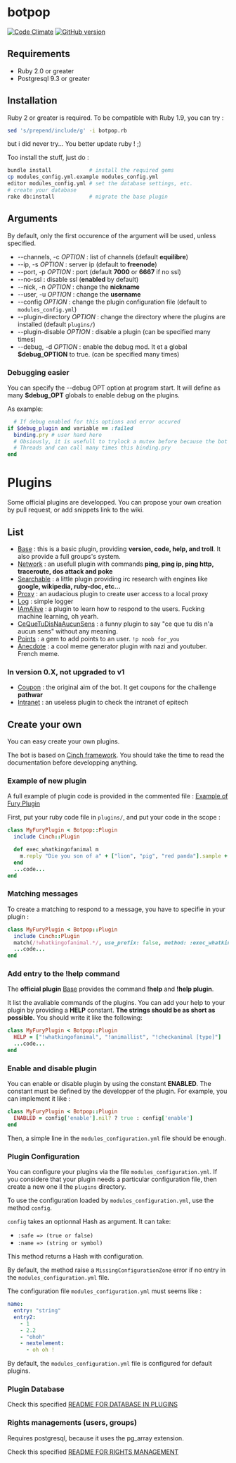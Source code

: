 # botpop
[![Code Climate](https://codeclimate.com/github/Nephos/botpop/badges/gpa.svg)](https://codeclimate.com/github/Nephos/botpop)
[![GitHub version](https://badge.fury.io/gh/Nephos%2Fbotpop.svg)](http://badge.fury.io/gh/Nephos%2Fbotpop)

## Requirements

- Ruby 2.0 or greater
- Postgresql 9.3 or greater



## Installation
Ruby 2 or greater is required. To be compatible with Ruby 1.9, you can try :
```bash
sed 's/prepend/include/g' -i botpop.rb
```
but i did never try... You better update ruby ! ;)

Too install the stuff, just do :
```bash
bundle install            # install the required gems
cp modules_config.yml.example modules_config.yml
editor modules_config.yml # set the database settings, etc.
# create your database
rake db:install           # migrate the base plugin
```


## Arguments
By default, only the first occurence of the argument will be used, unless specified.
- --channels, -c _OPTION_ : list of channels (default __equilibre__)
- --ip, -s _OPTION_ : server ip (default to __freenode__)
- --port, -p _OPTION_ : port (default __7000__ or __6667__ if no ssl)
- --no-ssl : disable ssl (__enabled__ by default)
- --nick, -n _OPTION_ : change the __nickname__
- --user, -u _OPTION_ : change the __username__
- --config _OPTION_ : change the plugin configuration file (default to ``modules_config.yml``)
- --plugin-directory _OPTION_ : change the directory where the plugins are installed (default ``plugins/``)
- --plugin-disable _OPTION_ : disable a plugin (can be specified many times)
- --debug, -d _OPTION_ : enable the debug mod. It et a global __$debug_OPTION__ to true. (can be specified many times)


### Debugging easier
You can specify the --debug OPT option at program start.
It will define as many __$debug_OPT__ globals to enable debug on the plugins.

As example:
```ruby
  # If debug enabled for this options and error occured
if $debug_plugin and variable == :failed
  binding.pry # user hand here
  # Obsiously, it is usefull to trylock a mutex before because the bot use
  # Threads and can call many times this binding.pry
end
```



# Plugins
Some official plugins are developped. You can propose your own creation by pull request, or add snippets link to the wiki.

## List
- [Base](https://github.com/Nephos/botpop/blob/master/plugins/base.rb) : this is a basic plugin, providing __version, code, help, and troll__. It also provide a full groups's system.
- [Network](https://github.com/Nephos/botpop/blob/master/plugins/network.rb) : an usefull plugin with commands __ping, ping ip, ping http, traceroute, dos attack and poke__
- [Searchable](https://github.com/Nephos/botpop/blob/master/plugins/searchable.rb) : a little plugin providing irc research with engines like __google, wikipedia, ruby-doc, etc...__
- [Proxy](https://github.com/Nephos/botpop/blob/master/plugins/proxy.rb) : an audacious plugin to create user access to a local proxy
- [Log](https://github.com/Nephos/botpop/blob/master/plugins/log.rb) : simple logger
- [IAmAlive](https://github.com/Nephos/botpop/tree/master/plugins/iamalive) : a plugin to learn how to respond to the users. Fucking machine learning, oh yearh.
- [CeQueTuDisNaAucunSens](https://github.com/Nephos/botpop/tree/master/plugins/cequetudisnaaucunsens.rb) : a funny plugin to say "ce que tu dis n'a aucun sens" without any meaning.
- [Points](https://github.com/Nephos/botpop/tree/master/plugins/points.rb) : a gem to add points to an user. ``!p noob for_you``
- [Anecdote](https://github.com/Nephos/botpop/blob/master/plugins/anecdote.rb) : a cool meme generator plugin with nazi and youtuber. French meme.

### In version 0.X, not upgraded to v1
- [Coupon](https://github.com/Nephos/botpop/blob/master/plugins/coupons.rb) : the original aim of the bot. It get coupons for the challenge __pathwar__
- [Intranet](https://github.com/Nephos/botpop/blob/master/plugins/intranet.rb) : an useless plugin to check the intranet of epitech


## Create your own
You can easy create your own plugins.

The bot is based on [Cinch framework](https://github.com/cinchrb/cinch/).
You should take the time to read the documentation before developping anything.


### Example of new plugin
A full example of plugin code is provided in the commented file : [Example of Fury Plugin](https://github.com/Nephos/botpop/blob/master/plugins/example.rb)

First, put your ruby code file in ``plugins/``, and put your code in the scope :
```ruby
class MyFuryPlugin < Botpop::Plugin
  include Cinch::Plugin

  def exec_whatkingofanimal m
    m.reply "Die you son of a" + ["lion", "pig", "red panda"].sample + " !!"
  end
  ...code...
end
```


### Matching messages
To create a matching to respond to a message, you have to specifie in your plugin :
```ruby
class MyFuryPlugin < Botpop::Plugin
  include Cinch::Plugin
  match(/!whatkingofanimal.*/, use_prefix: false, method: :exec_whatkingofanimal)
  ...code...
end
```


### Add entry to the !help command
The __official plugin__ [Base](https://github.com/Nephos/botpop/blob/master/plugins/base.rb) provides the command __!help__ and __!help plugin__.

It list the avaliable commands of the plugins. You can add your help to your plugin by providing a __HELP__ constant.
__The strings should be as short as possible.__
You should write it like the following:
```ruby
class MyFuryPlugin < Botpop::Plugin
  HELP = ["!whatkingofanimal", "!animallist", "!checkanimal [type]"]
  ...code...
end
```


### Enable and disable plugin
You can enable or disable plugin by using the constant __ENABLED__.
The constant must be defined by the developper of the plugin.
For example, you can implement it like :
```ruby
class MyFuryPlugin < Botpop::Plugin
  ENABLED = config['enable'].nil? ? true : config['enable']
end
```

Then, a simple line in the ``modules_configuration.yml`` file should be enough.


### Plugin Configuration
You can configure your plugins via the file ``modules_configuration.yml``.
If you considere that your plugin needs a particular configuration file, then create a new one il the ``plugins`` directory.

To use the configuration loaded by ``modules_configuration.yml``, use the method ``config``.

``config`` takes an optionnal Hash as argument. It can take:

- ``:safe => (true or false)``
- ``:name => (string or symbol)``

This method returns a Hash with configuration.

By default, the method raise a ``MissingConfigurationZone`` error if no entry in the ``modules_configuration.yml`` file.

The configuration file ``modules_configuration.yml`` must seems like :
```yaml
name:
  entry: "string"
  entry2:
    - 1
    - 2.2
	- "ohoh"
	- nextelement:
	  - oh oh !
```

By default, the ``modules_configuration.yml`` file is configured for default plugins.

### Plugin Database

Check this specified [README FOR DATABASE IN PLUGINS](DATABASE_EXTENSION.md)

### Rights managements (users, groups)

Requires postgresql, because it uses the pg_array extension.

Check this specified [README FOR RIGHTS MANAGEMENT](RIGHTS_MANAGEMENT.md)
